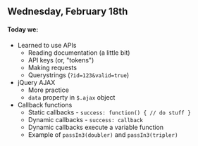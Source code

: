## Wednesday, February 18th

#### Today we:

* Learned to use APIs
    * Reading documentation (a little bit)
    * API keys (or, "tokens")
    * Making requests
    * Querystrings (`?id=123&valid=true`)
* jQuery AJAX
    * More practice
    * `data` property in `$.ajax` object
* Callback functions
    * Static callbacks - `success: function() { // do stuff }`
    * Dynamic callbacks - `success: callback`
    * Dynamic callbacks execute a variable function
    * Example of `passIn3(doubler)` and `passIn3(tripler)`